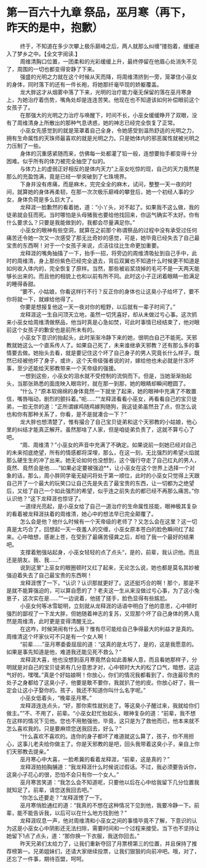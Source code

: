 <h1>第一百六十九章 祭品，巫月寒（再下，昨天的是中，抱歉）</h1>
<div id="content">&nbsp&nbsp&nbsp&nbsp&nbsp&nbsp&nbsp&nbsp
 终于，不知道在多少次攀上极乐巅峰之后，两人就那么纠缠”搂抱着，缓缓进入了梦乡之中。【全文字阅读.】
 <br/>&nbsp&nbsp&nbsp&nbsp&nbsp&nbsp&nbsp&nbsp
 周维清胸口位置，一团柔和的光彩缓缓上升，最终停留在他眉心处消失不见了，周围的一切也都变得安静了下来。
 <br/>&nbsp&nbsp&nbsp&nbsp&nbsp&nbsp&nbsp&nbsp
 强盛的光明之力就在这个时候从天而降，将周维清挤到一旁，笼罩住小巫女的身体，同时落下的还有一件长袍，将她那纤毫毕现的娇躯覆盖。
 <br/>&nbsp&nbsp&nbsp&nbsp&nbsp&nbsp&nbsp&nbsp
 龙大胖这才从烟雾中落了下来，光明的治疗能力毫无保留的落在巫月寒身上，为她治疗着伤势，嘴角处却是连连苦笑。他现在也不知道该如何补偿眼前这个女孩子了。
 <br/>&nbsp&nbsp&nbsp&nbsp&nbsp&nbsp&nbsp&nbsp
 在那强大的光明之力治疗与唤醒下，时间不长，小巫女缓缓睁开了双眼，没有了周维清身上所散出的那种气息诱惑，她的神志已经完全恢复了正常。
 <br/>&nbsp&nbsp&nbsp&nbsp&nbsp&nbsp&nbsp&nbsp
 小巫女先感觉到的就是笼罩着自己全身，令她感受到温热舒适的光明之力，拥有生命属性的天珠师最喜欢的就是光明之力。只是她体内的邪恶属性就被光明之力压制了一些。
 <br/>&nbsp&nbsp&nbsp&nbsp&nbsp&nbsp&nbsp&nbsp
 身体的沉重感紧随而来，仿佛每一处都灌了铅一般，连想要抬手都变得十分困难。似乎所有的体力被完全抽空了似的。
 <br/>&nbsp&nbsp&nbsp&nbsp&nbsp&nbsp&nbsp&nbsp
 与体力上的虚弱正好相反的是体内天力”上巫女吃惊的现，自己的天力竟然是那么的充盈饱满，竟是已经一举突破到了七珠境界。
 <br/>&nbsp&nbsp&nbsp&nbsp&nbsp&nbsp&nbsp&nbsp
 下身并没有疼痛，而是麻木，完完全全的麻木，试问，整整一天一夜的时间，就算她的身体再柔韧，在那一次次极乐巅峰的攀登后，她一个初经人事的少女，身体负荷是多么巨大了。
 <br/>&nbsp&nbsp&nbsp&nbsp&nbsp&nbsp&nbsp&nbsp
 龙释涯一脸歉然的看着她，道：“小丫头，对不起了。如果我不这么做，我的徒弟就会狂而死。当时哪怕是头母猪我也要给他找回来，你运气确实不太好。你有什么要求么？只要是我能做到的，我都会尽量满足你。”
 <br/>&nbsp&nbsp&nbsp&nbsp&nbsp&nbsp&nbsp&nbsp
 小巫女的眼神有些空洞，就算在之前那个称谓祭品的过程中没有承受过任何痛苦还令她一次又一次感受了那无比奇妙的感觉，可是，她毕竟已经失去了自己最宝贵的东西啊！对于一个女孩子来说，贞洁往往比生命更加重要。
 <br/>&nbsp&nbsp&nbsp&nbsp&nbsp&nbsp&nbsp&nbsp
 龙释涯的嘴角抽搐了一下，抬手一招，将旁边的周维清吸扯到自己手中，此时的周维清，身上那份紫色已经完全退去，背后双翼也不知道什么时候更不知道是如何收入体内的，完全恢复了原样。当然，那些被岩浆烧掉的毛可不是一天两天能够长出来的。而且他的相貌上也和以前有所不同。此时这小子正闭着眼睛一脸满足的睡得香甜。
 <br/>&nbsp&nbsp&nbsp&nbsp&nbsp&nbsp&nbsp&nbsp
 “要不，小姑娘，你看这样行不行？反正你的身体也让这臭小子给坏了，要不你将就一下，就嫁给他得了。
 <br/>&nbsp&nbsp&nbsp&nbsp&nbsp&nbsp&nbsp&nbsp
 你要是想报复他这一天一夜对你的粗野，以后就有一辈子时间了。”
 <br/>&nbsp&nbsp&nbsp&nbsp&nbsp&nbsp&nbsp&nbsp
 龙释涯这一生自问顶天立地，虽然一切凭喜好，却从未做过亏心事。这次抓来小巫女给周维清做祭品，他当时真是心急如焚，可此时事情已经结束了，他对眼前这个女孩子的歉安也是前所未有的。
 <br/>&nbsp&nbsp&nbsp&nbsp&nbsp&nbsp&nbsp&nbsp
 小巫女下意识的抬起头，此时渐渐冷静下来的她，很明白自己不能死。天邪教就她这么一个直系传人了。如果自己死了，未来谁继承天邪教？还有那么多的事情要去做。她抬头去看，就是要记住这个坏了自己身子的男人究竟长什么样子。既然已经被他坏了身子，或许，这个天帝级强者说的对，嫁给他也未必就是什冻坏事，至少还能给天邪教带来一个天帝级的强援。
 <br/>&nbsp&nbsp&nbsp&nbsp&nbsp&nbsp&nbsp&nbsp
 一想到这些，小巫女的泪水就不受控制的流倘而下。但是，当她渐渐抬起头，当那张熟悉的面庞映入眼帘时，就在那一到那，她的眼睛却瞬间瞪圆了。
 <br/>&nbsp&nbsp&nbsp&nbsp&nbsp&nbsp&nbsp&nbsp
 “什么？”原本软绵绵的身体竟然一下就坐了起来，她的眼神中充满了不敢置信，嘴唇嗡动，剧烈的颤抖着。”呃……”“龙释涯看看小巫女，再看看自己的宝贝徒弟，一脸无奈的道：“正所谓嫁鸡随鸡嫁狗随狗，我这徒弟虽然丑了点，但怎么说也和你有那种关系了，你看，是不是就凑合一下？”
 <br/>&nbsp&nbsp&nbsp&nbsp&nbsp&nbsp&nbsp&nbsp
 龙大胖也想清楚了，惟有撮合了自己宝贝徒弟和这个天邪教的小姑娘，他心里的纠结才能真正解开。虽然那啥了人家，但是咱徒弟负责了，这就不算亏心了吧。
 <br/>&nbsp&nbsp&nbsp&nbsp&nbsp&nbsp&nbsp&nbsp
 “周、周维清？”小巫女的声音中充满了不确定。如果说前一刻她已经对自己的未来彻底绝望，所有的情感都将深埋，那么，在这一刻，无比强烈的希望火焰就那么硬生生的冲了出来。她无论如何也没想到，这个强行夺走了自己红丸的男人，竟然、竟然会是他……”如果必定要被强迫**，让小巫女在这个世界上选择一个对象的话，那么，周小胖同学毫无疑问将处于第一顺位，此时的小巫女只觉得上天跟自己开了一个最大的玩笑口让自己先是失去了最宝贵的东西，让一切都为之绝望后，又给了自己一个如此强烈的希望，似乎连之前失去的都已经不再那么痛苦。”你认识他？“这下龙释涯也惊讶了。
 <br/>&nbsp&nbsp&nbsp&nbsp&nbsp&nbsp&nbsp&nbsp
 一道绿光亮起，是小巫女给了自己一道治疗的生命属性技能，眼神极其复杂的看着被龙释涯扶着的周维清，她心中的想法早已完全颠覆了。
 <br/>&nbsp&nbsp&nbsp&nbsp&nbsp&nbsp&nbsp&nbsp
 怎么会是他？他什么时候有一个天帝级的老师了？又怎么会在这里？这一切真是太巧合了，回想起一天一夜羞人的交缠，小巫女原本苍白的脸色瞬间红了起来。心中暗想，感谢上苍，在受到了最痛苦侵龚之后，却给了我一个最好的结果吧。
 <br/>&nbsp&nbsp&nbsp&nbsp&nbsp&nbsp&nbsp&nbsp
 支撑着勉强站起身，小巫女轻轻的点了点头“，是的，前辈，我认识他。而且还是朋友。我、我……”
 <br/>&nbsp&nbsp&nbsp&nbsp&nbsp&nbsp&nbsp&nbsp
 说到这里”上巫女的眼圈顿时又红了起来，无论怎么说，她也都是莫名其妙被强迫着失去了自己最宝贵的东西啊！
 <br/>&nbsp&nbsp&nbsp&nbsp&nbsp&nbsp&nbsp&nbsp
 龙释涯愣了一下，“认识？认识那就更好了。这还挺巧合的啊！那个，那是不是就不能算强迫的，可以算自愿的了？老夫这一生从来没做过亏心事，为了这小兔崽子，这次实在是……”“一边说着，他搓了搓手，脸色显得有些尴尬。
 <br/>&nbsp&nbsp&nbsp&nbsp&nbsp&nbsp&nbsp&nbsp
 小巫女何等冰雪聪明，立刻就从龙释涯的话语中明白了他的意思，心中顿时强烈的鄙视了一下龙大胖，但她随着神志的复苏，又现那个坏了自己身体的男人竟然是周维清，此时更是变得清醒无比。
 <br/>&nbsp&nbsp&nbsp&nbsp&nbsp&nbsp&nbsp&nbsp
 在这咋，时候哭闹有什么用？惟有尽可能给自己争得最大的利益才是真的。周维清这个坏家伙可不只是有一个女人啊！
 <br/>&nbsp&nbsp&nbsp&nbsp&nbsp&nbsp&nbsp&nbsp
 “前辈……”巫月寒委委屈屈的道：“这真的是太巧了，是的，这是我愿意的。如果是事先知道是他，难道我还能见死不救么？”
 <br/>&nbsp&nbsp&nbsp&nbsp&nbsp&nbsp&nbsp&nbsp
 龙释涯大喜，他也没想到巫月寒竟然会如此善解人意，而且看她那样子，分明就是对自己的宝贝徒弟有几分意思才对，心中顿时大大的松了口气，暗想，这运气好的，嘿嘿。”真是个好姑娘啊！你放心，你们的情况我都看到了，你连最珍贵的处子之身都给了这臭小子，他要是敢不要你，我就扒了他的皮。你放心好了，我一定会让这小子娶你的。孩子，我还不知道你叫什么名字呢。”
 <br/>&nbsp&nbsp&nbsp&nbsp&nbsp&nbsp&nbsp&nbsp
 小巫女低着头，“晚辈巫月寒。”
 <br/>&nbsp&nbsp&nbsp&nbsp&nbsp&nbsp&nbsp&nbsp
 龙释涯连连点头，“好，那你索性就别走了。等这臭小子醒过来，我就给你们做主。””不、不用了，前辈。“小巫女赶忙抬起头，眼神复杂的道：“前辈，我不想在这样的情况下见他。您也不用勉强他，毕竟，这只是为了救他而已，他本来就不怎么喜欢我的。只是要麻烦您送我回去，好么？”
 <br/>&nbsp&nbsp&nbsp&nbsp&nbsp&nbsp&nbsp&nbsp
 “什么喜欢不喜欢的。连你的身子都坏了难道就这么算了，孩子，你不用担心，这事儿老夫给你做主了。你是天邪教的是吧，回头我带着这臭小子，亲自上你们天邪教去提亲。”
 <br/>&nbsp&nbsp&nbsp&nbsp&nbsp&nbsp&nbsp&nbsp
 巫月寒心中大喜，一脸希冀的看着龙释涯，“前辈，这是真的？”
 <br/>&nbsp&nbsp&nbsp&nbsp&nbsp&nbsp&nbsp&nbsp
 龙释涯拍拍胸脯道：“我龙释涯什么时候说过假话。不过，我必须要告诉你，这臭小子花心的很，恐怕不会只有你一个女人。”
 <br/>&nbsp&nbsp&nbsp&nbsp&nbsp&nbsp&nbsp&nbsp
 巫月寒苦笑道：“我怎么会不知道呢，只要他以后在心中给我留下几分位置我就知足了。前辈，请您送我回去吧。”
 <br/>&nbsp&nbsp&nbsp&nbsp&nbsp&nbsp&nbsp&nbsp
 “你怎么还要走？”龙释涯愣了一下。
 <br/>&nbsp&nbsp&nbsp&nbsp&nbsp&nbsp&nbsp&nbsp
 巫月寒俏脸通红的道：“我真的不想在这种情况下见到他，我要冷静一下。前辈，能不能告诉我，以后可以在什么地方找到他？”
 <br/>&nbsp&nbsp&nbsp&nbsp&nbsp&nbsp&nbsp&nbsp
 龙释涯叹息一声，他对周维清和小巫女之间的事情毕竟不了解，下意识的认为这是小巫女心中阴影还无法扫除，需要时间和一个过程来接受。当下也不坚持让她留下1点了点头，道：“那你换一下衣服，我送你回去。”
 <br/>&nbsp&nbsp&nbsp&nbsp&nbsp&nbsp&nbsp&nbsp
 昨天兄弟们太给力了，让我们重新夺回了月票榜第三的位置，并且保持了推荐榜第一。兄弟姐妹们，还请大家继续投票，让我们狠狠的向前冲吧。哦，对了，还忘了一件事，期待百盟，呵呵。
 <br/>&nbsp&nbsp&nbsp&nbsp&nbsp&nbsp&nbsp&nbsp
 <br/>&nbsp&nbsp&nbsp&nbsp&nbsp&nbsp&nbsp&nbsp
</div>
